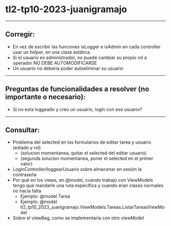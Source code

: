 # tl2-tp10-2023-juanigramajo

---

## Corregir:
- En vez de escribir las funciones isLogger e isAdmin en cada controller usar un helper, en una clase estática.
- Si el usuario es administrador, no puede cambiar su propio rol a operador NO DEBE AUTOMODIFICARSE
- Un usuario no debería poder autoeliminar su usuario

---

## Preguntas de funcionalidades a resolver (no importante o necesario):
- Si no esta loggeado y creo un usuario, login con ese usuario?

---

## Consultar:
- Problema del selected en los formularios de editar tarea y usuario (estado y rol)
    - (solucion momentanea, quitar el selected del editar usuario)
    - (segunda solucion momentanea, poner el selected en el primer valor)
- LoginController/loggearUsuario sobre almacenar en sesión la contraseña
- Por qué en los views, en @model, cuando trabajo con ViewModels tengo que mandarle una ruta específica y cuando eran clases normales no hacía falta
    - Ejemplo: @model Tarea
    - Ejemplo: @model tl2_tp10_2023_juanigramajo.ViewModels.Tareas.ListarTareasViewModel
- Sobre el viewBag, como se implementaría con otro viewModel